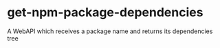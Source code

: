 # get-npm-package-dependencies
A WebAPI which receives a package name and returns its dependencies tree
